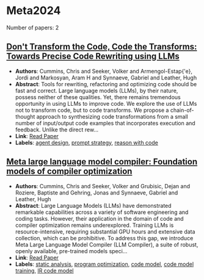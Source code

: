 # Meta2024

Number of papers: 2

## [Don't Transform the Code, Code the Transforms: Towards Precise Code Rewriting using LLMs](paper_2.md)
- **Authors**: Cummins, Chris and Seeker, Volker and Armengol-Estap{\'e}, Jordi and Markosyan, Aram H and Synnaeve, Gabriel and Leather, Hugh
- **Abstract**: Tools for rewriting, refactoring and optimizing code should be fast and correct. Large language models (LLMs), by their nature, possess neither of these qualities. Yet, there remains tremendous opportunity in using LLMs to improve code. We explore the use of LLMs not to transform code, but to code transforms. We propose a chain-of-thought approach to synthesizing code transformations from a small number of input/output code examples that incorporates execution and feedback. Unlike the direct rew...
- **Link**: [Read Paper](https://arxiv.org/pdf/2410.08806)
- **Labels**: [agent design](../../labels/agent_design.md), [prompt strategy](../../labels/prompt_strategy.md), [reason with code](../../labels/reason_with_code.md)


## [Meta large language model compiler: Foundation models of compiler optimization](paper_1.md)
- **Authors**: Cummins, Chris and Seeker, Volker and Grubisic, Dejan and Roziere, Baptiste and Gehring, Jonas and Synnaeve, Gabriel and Leather, Hugh
- **Abstract**: Large Language Models (LLMs) have demonstrated remarkable capabilities across a variety of software engineering and coding tasks. However, their application in the domain of code and compiler optimization remains underexplored. Training LLMs is resource-intensive, requiring substantial GPU hours and extensive data collection, which can be prohibitive. To address this gap, we introduce Meta Large Language Model Compiler (LLM Compiler), a suite of robust, openly available, pre-trained models speci...
- **Link**: [Read Paper](https://arxiv.org/pdf/2302.05319)
- **Labels**: [static analysis](../../labels/static_analysis.md), [program optimization](../../labels/program_optimization.md), [code model](../../labels/code_model.md), [code model training](../../labels/code_model_training.md), [IR code model](../../labels/IR_code_model.md)

